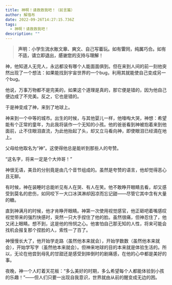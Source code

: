 ```yaml
---
title: 神啊！请救救我吧！（前言篇）
author: 解恪布
date: 2022-09-26T14:27:15.736Z
tags:
  - 神啊！请救救我吧！
description: ""
---
```

> **声明：小学生流水账文章、爽文、自己写着玩。如有雷同，纯属巧合。如有不适，请立即退出，感谢您的支持与理解！**

神，他知道人无完人，永远都没有哪个人能面面俱到。但在来到人间的前一刻他突然出现了一个想法：如果能找到宇宙世界的一个bug，利用其就能使自己变成另一个bug。

他说，万事万物都不是完美的，如果这个道理是真的，那它便是错的，因为他自己便边成了不完美。反之，它也是错的。

于是神变成了神，来到了地球上。

神来到一个中等的城市。出生的时候，与其他婴儿一样，他嚎啕大哭，神想：希望能有个正常的童年，为此我将装作一个无知的小孩。他的爸爸看到神被抱着来到他面前，止不住眼泪直流，为此他抬起了头，却又立马看向神，即使眼泪已经滴在地上。

父母给他取名为“神”。这使得他总是能听到那些人的夸赞。

“这名字，将来一定是个大帅哥！”

神很无语，美丑的分别竟是由几个音节组成的。虽然是夸赞的语言，他却觉得恶心且无聊。

有时候，神在装睡时总能听见有人在哭、有人在笑。他不敢睁开眼睛去看，却又感受到莫名的悲伤，如同咬下一大口冰淇淋却因凉而忘记甜——尽管它其中含有大量的糖。

直到神满月的时候，他才肯睁开眼睛。神第一次使用视觉感官，他正砸吧着嘴感叹视觉带来的强烈快感时，突然一只大手捏住了他的脸。虽然很痛，但神忍住了，他又闭上眼睛。想不到，这是他的怜悯之心。他害怕自己那无知的人性，将来可能会找机会报复那个捏脸的人，索性一了百了。

神慢慢长大了，他开始学走路（虽然他本来就会），开始学数数（虽然他本来就会），开始学写字（虽然他本来就会）。但神来地球的目的本来就是体验生活的。所以，无论在他尝到母乳的甘甜还是感受到摔倒时的剧痛感，在他的心中都是美好的事。

夜晚，神一个人盯着天花板：“多么美好的时期，多么希望每个人都能体验到小孩的乐趣！”——但人们只要一出现自我意识，世界就由从前的醒变成无边的困。
